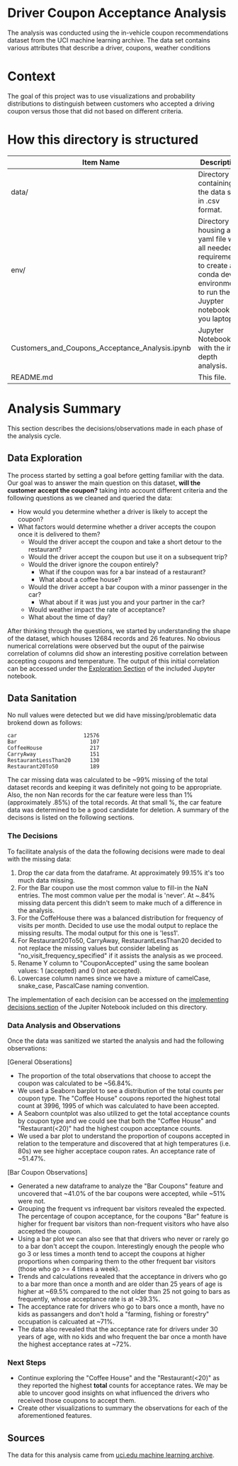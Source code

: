 # Driver Coupon Acceptance Analysis
The analysis was conducted using the in-vehicle coupon recommendations dataset from the UCI machine learning archive. The data set contains various attributes that describe a driver, coupons, weather conditions 


# Context
The goal of this project was to use visualizations and probability distributions to distinguish between customers who accepted a driving coupon versus those that did not based on different criteria.


# How this directory is structured 

| Item Name     | Description   |
| ------------- | ------------- |
| data/         | Directory containing the data set in .csv format. |
| env/          | Directory housing a yaml file with all needed requirements to create a conda dev environment to run the Juypter notebook on you laptop. |
| Customers_and_Coupons_Acceptance_Analysis.ipynb       | Jupyter Notebook with the in-depth analysis. |
| README.md     | This file. |

# Analysis Summary
This section describes the decisions/observations made in each phase of the analysis cycle.

## Data Exploration
The process started by setting a goal before getting familiar with the data. Our goal was to answer the main question on this dataset, **will the customer accept the coupon?** taking into account different criteria and the following questions as we cleaned and queried the data:

* How would you determine whether a driver is likely to accept the coupon?
* What factors would determine whether a driver accepts the coupon once it is delivered to them?
    * Would the driver accept the coupon and take a short detour to the restaurant?
    * Would the driver accept the coupon but use it on a subsequent trip?
    * Would the driver ignore the coupon entirely?
        * What if the coupon was for a bar instead of a restaurant?
        * What about a coffee house?
    * Would the driver accept a bar coupon with a minor passenger in the car?
        * What about if it was just you and your partner in the car?
    * Would weather impact the rate of acceptance?
    * What about the time of day?

After thinking through the questions, we started by understanding the shape of the dataset, which houses 12684 records and 26 features. No obvious numerical correlations were observed but the ouput of the pairwise correlation of columns did show an interesting positive correlation between accepting coupons and temperature. The output of this initial correlation can be accessed under the [Exploration Section](http://localhost:8888/notebooks/Customers_and_Coupons_Acceptance_Analysis.ipynb#Data-Exploration) of the included Jupyter notebook.

## Data Sanitation
No null values were detected but we did have missing/problematic data brokend down as follows:
```
car                     12576
Bar                       107
CoffeeHouse               217
CarryAway                 151
RestaurantLessThan20      130
Restaurant20To50          189
```
The car missing data was calculated to be ~99% missing of the total dataset records and keeping it was definitely not going to be appropriate. Also, the non Nan records for the car feature were less than 1% (approximately .85%) of the total records. At that small %, the car feature data was determined to be a good candidate for deletion. A summary of the decisons is listed on the following sections.

### The Decisions
To facilitate analysis of the data the following decisions were made to deal with the missing data:

1. Drop the car data from the dataframe. At approximately 99.15% it's too much data missing.
2. For the Bar coupon use the most common value to fill-in the NaN entries. The most common value per the modal is 'never'. At ~.84% missing data percent this didn't seem to make much of a difference in the analysis.
3. For the CoffeHouse there was a balanced distribution for frequency of visits per month. Decided to use use the modal output to replace the missing results. The modal output for this one is 'less1'.
4. For Restaurant20To50, CarryAway, RestaurantLessThan20 decided to not replace the missing values but consider labeling as "no_visit_frequency_specified" if it assists the analysis as we proceed.
5. Rename Y column to "CouponAccepted" using the same boolean values: 1 (accepted) and 0 (not accepted).
6. Lowercase column names since we have a mixture of camelCase, snake_case, PascalCase naming convention.

The implementation of each decision can be accessed on the [implementing decisions section](http://localhost:8888/notebooks/Customers_and_Coupons_Acceptance_Analysis.ipynb#Implementing-the-decisions) of the Jupiter Notebook included on this directory.

### Data Analysis and Observations
Once the data was sanitized we started the analysis and had the following observations:

[General Obserations]
* The proportion of the total observations that choose to accept the coupon was calculated to be ~56.84%. 
* We used a Seaborn barplot to see a distribution of the total counts per coupon type. The "Coffee House" coupons reported the highest total count at 3996, 1995 of which was calculated to have been accepted.
* A Seaborn countplot was also utilized to get the total acceptance counts by coupon type and we could see that both the "Coffee House" and "Restaurant(<20)" had the highest coupon acceptance counts.
* We used a bar plot to understand the proportion of coupons accepted in relation to the temperature and discovered that at high temperatures (i.e. 80s) we see higher acceptace coupon rates. An acceptance rate of ~51.47%.

[Bar Coupon Observations]
* Generated a new dataframe to analyze the "Bar Coupons" feature and uncovered that ~41.0% of the bar coupons were accepted, while ~51% were not.
* Grouping the frequent vs infrequent bar visitors revealed the expected. The percentage of coupon acceptance, for the coupons "Bar" feature is higher for frequent bar visitors than non-frequent visitors who have also accepted the coupon.
*  Using a bar plot we can also see that that drivers who never or rarely go to a bar don't accept the coupon. Interestingly enough the people who go 3 or less times a month tend to accept the coupons at higher proportions when comparing them to the other frequent bar visitors (those who go >= 4 times a week). 
* Trends and calculations revealed that the acceptance in drivers who go to a bar more than once a month and are older than 25 years of age is higher at ~69.5% compared to the not older than 25 not going to bars as frequently, whose acceptance rate is at ~39.3%.
* The acceptance rate for drivers who go to bars once a month, have no kids as passangers and don't hold a "farming, fishing or forestry" occupation is calcuated at ~71%.
* The data also revealed that the acceptance rate for drivers under 30 years of age, with no kids and who frequent the bar once a month have the highest acceptance rates at ~72%.


### Next Steps
* Continue exploring the "Coffee House" and the "Restaurant(<20)" as they reported the highest **total** counts for acceptance rates. We may be able to uncover good insights on what influenced the drivers who received those coupons to accept them.
* Create other visualizations to summary the observations for each of the aforementioned features.



## Sources 
The data for this analysis came from [uci.edu machine learning archive](https://archive.ics.uci.edu/ml/datasets/in-vehicle+coupon+recommendation#).


